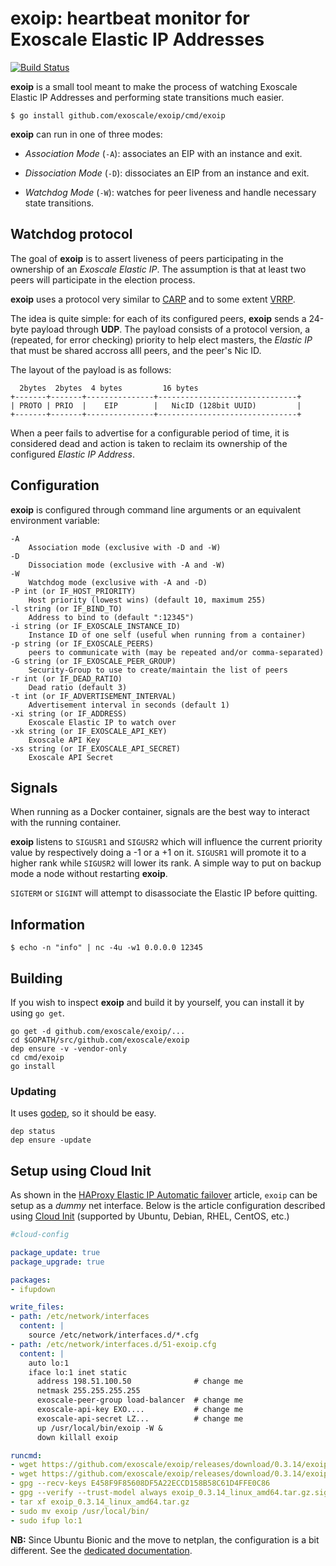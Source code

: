 exoip: heartbeat monitor for Exoscale Elastic IP Addresses
==========================================================

[![Build Status](https://travis-ci.org/exoscale/exoip.svg?branch=master)](https://travis-ci.org/exoscale/exoip)

**exoip** is a small tool meant to make the process of watching
Exoscale Elastic IP Addresses and performing state transitions much
easier.

```
$ go install github.com/exoscale/exoip/cmd/exoip
```

**exoip** can run in one of three modes:

- *Association Mode* (`-A`): associates an EIP with an instance and exit.

- *Dissociation Mode* (`-D`): dissociates an EIP from an instance and exit.

- *Watchdog Mode* (`-W`): watches for peer liveness and handle necessary state transitions.


## Watchdog protocol

The goal of **exoip** is to assert liveness of peers participating in
the ownership of an *Exoscale Elastic IP*. The assumption is that at
least two peers will participate in the election process.


**exoip** uses a protocol very similar to
[CARP](http://en.wikipedia.org/wiki/Common_Address_Redundancy_Protocol)
and to some extent
[VRRP](http://en.wikipedia.org/wiki/Virtual_Router_Redundancy_Protocol).

The idea is quite simple: for each of its configured peers, **exoip**
sends a 24-byte payload through **UDP**. The payload consists of a
protocol version, a (repeated, for error checking) priority to help
elect masters, the *Elastic IP* that must be shared accross alll
peers, and the peer's Nic ID.

The layout of the payload is as follows:

      2bytes  2bytes  4 bytes         16 bytes
    +-------+-------+---------------+-------------------------------+
    | PROTO | PRIO  |    EIP        |   NicID (128bit UUID)         |
    +-------+-------+---------------+-------------------------------+


When a peer fails to advertise for a configurable period of time, it
is considered dead and action is taken to reclaim its ownership of
the configured *Elastic IP Address*.

## Configuration

**exoip** is configured through command line arguments or an equivalent
environment variable:

    -A
        Association mode (exclusive with -D and -W)
    -D
        Dissociation mode (exclusive with -A and -W)
    -W
        Watchdog mode (exclusive with -A and -D)
    -P int (or IF_HOST_PRIORITY)
        Host priority (lowest wins) (default 10, maximum 255)
    -l string (or IF_BIND_TO)
        Address to bind to (default ":12345")
    -i string (or IF_EXOSCALE_INSTANCE_ID)
        Instance ID of one self (useful when running from a container)
    -p string (or IF_EXOSCALE_PEERS)
        peers to communicate with (may be repeated and/or comma-separated)
    -G string (or IF_EXOSCALE_PEER_GROUP)
        Security-Group to use to create/maintain the list of peers
    -r int (or IF_DEAD_RATIO)
        Dead ratio (default 3)
    -t int (or IF_ADVERTISEMENT_INTERVAL)
        Advertisement interval in seconds (default 1)
    -xi string (or IF_ADDRESS)
        Exoscale Elastic IP to watch over
    -xk string (or IF_EXOSCALE_API_KEY)
        Exoscale API Key
    -xs string (or IF_EXOSCALE_API_SECRET)
        Exoscale API Secret

## Signals

When running as a Docker container, signals are the best way to interact with the running container.

**exoip** listens to `SIGUSR1` and `SIGUSR2` which will influence the current priority value by respectively doing a -1 or a +1 on it. `SIGUSR1` will promote it to a higher rank while `SIGUSR2` will lower its rank. A simple way to put on backup mode a node without restarting **exoip**.

`SIGTERM` or `SIGINT` will attempt to disassociate the Elastic IP before quitting.

## Information

```
$ echo -n "info" | nc -4u -w1 0.0.0.0 12345
```

## Building

If you wish to inspect **exoip** and build it by yourself, you can install it by using `go get`.

    go get -d github.com/exoscale/exoip/...
    cd $GOPATH/src/github.com/exoscale/exoip
    dep ensure -v -vendor-only
    cd cmd/exoip
    go install

### Updating

It uses [godep](https://github.com/golang/dep), so it should be easy.

    dep status
    dep ensure -update

## Setup using Cloud Init

As shown in the [HAProxy Elastic IP Automatic
failover](https://www.exoscale.ch/syslog/2017/02/07/haproxy-elastic-ip-automatic-failover/)
article, `exoip` can be setup as a _dummy_ net interface. Below is the article
configuration described using [Cloud Init](http://cloudinit.readthedocs.io/)
(supported by Ubuntu, Debian, RHEL, CentOS, etc.)

```yaml
#cloud-config

package_update: true
package_upgrade: true

packages:
- ifupdown

write_files:
- path: /etc/network/interfaces
  content: |
    source /etc/network/interfaces.d/*.cfg
- path: /etc/network/interfaces.d/51-exoip.cfg
  content: |
    auto lo:1
    iface lo:1 inet static
      address 198.51.100.50              # change me
      netmask 255.255.255.255
      exoscale-peer-group load-balancer  # change me
      exoscale-api-key EXO....           # change me
      exoscale-api-secret LZ...          # change me
      up /usr/local/bin/exoip -W &
      down killall exoip

runcmd:
- wget https://github.com/exoscale/exoip/releases/download/0.3.14/exoip_0.3.14_linux_amd64.tar.gz
- wget https://github.com/exoscale/exoip/releases/download/0.3.14/exoip_0.3.14_linux_amd64.tar.gz.sig
- gpg --recv-keys E458F9F85608DF5A22ECCD158B58C61D4FFE0C86
- gpg --verify --trust-model always exoip_0.3.14_linux_amd64.tar.gz.sig
- tar xf exoip_0.3.14_linux_amd64.tar.gz
- sudo mv exoip /usr/local/bin/
- sudo ifup lo:1
```

**NB:** Since Ubuntu Bionic and the move to netplan, the configuration is a bit different. See the [dedicated documentation](https://community.exoscale.com/documentation/compute/eip/#configuring-the-instance-to-use-the-ip-address).
